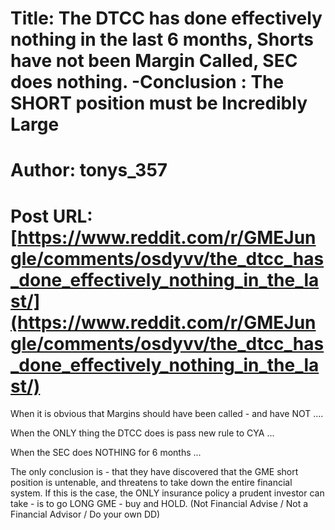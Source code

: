 # Title: The DTCC has done effectively nothing in the last 6 months, Shorts have not been Margin Called, SEC does nothing. -Conclusion : The SHORT position must be Incredibly Large
# Author: tonys_357
# Post URL: [https://www.reddit.com/r/GMEJungle/comments/osdyvv/the_dtcc_has_done_effectively_nothing_in_the_last/](https://www.reddit.com/r/GMEJungle/comments/osdyvv/the_dtcc_has_done_effectively_nothing_in_the_last/)


When it is obvious that Margins should have been called - and have NOT ....

When the ONLY thing the DTCC does is pass new rule to CYA ...

When the SEC does NOTHING for 6 months ...


The only conclusion is - that they have discovered that the GME short position is untenable, and threatens to take down the entire financial system.  If this is the case, the ONLY insurance policy a prudent investor can take - is to go LONG GME - buy and HOLD.
(Not Financial Advise / Not a Financial Advisor / Do your own DD)